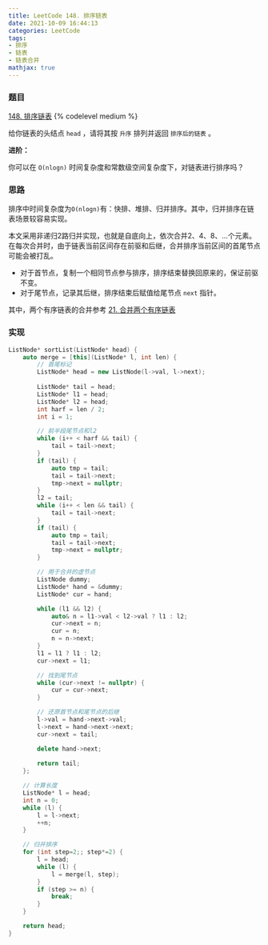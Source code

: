 ```yaml
---
title: LeetCode 148. 排序链表
date: 2021-10-09 16:44:13
categories: LeetCode
tags:
- 排序
- 链表
- 链表合并
mathjax: true
---
```


### 题目
[148. 排序链表](https://leetcode-cn.com/problems/sort-list/)
{% codelevel medium %}

给你链表的头结点 `head` ，请将其按 `升序` 排列并返回 `排序后的链表` 。
<!-- more -->

**进阶：**

你可以在 `O(nlogn)` 时间复杂度和常数级空间复杂度下，对链表进行排序吗？

### 思路
排序中时间复杂度为`O(nlogn)`有：快排、堆排、归并排序。其中，归并排序在链表场景较容易实现。

本文采用非递归2路归并实现，也就是自底向上，依次合并2、4、8、...个元素。在每次合并时，由于链表当前区间存在前驱和后继，合并排序当前区间的首尾节点可能会被打乱。

- 对于首节点，复制一个相同节点参与排序，排序结束替换回原来的，保证前驱不变。
- 对于尾节点，记录其后继，排序结束后赋值给尾节点 `next` 指针。

其中，两个有序链表的合并参考 [21. 合并两个有序链表](/posts/merge-two-sorted-lists/)

### 实现
``` cpp
ListNode* sortList(ListNode* head) {
    auto merge = [this](ListNode* l, int len) {
        // 首尾标记
        ListNode* head = new ListNode(l->val, l->next);
        
        ListNode* tail = head;
        ListNode* l1 = head;
        ListNode* l2 = head;
        int harf = len / 2;
        int i = 1;

        // 前半段尾节点和l2
        while (i++ < harf && tail) {
            tail = tail->next;
        }
        if (tail) {
            auto tmp = tail;
            tail = tail->next;
            tmp->next = nullptr;
        }
        l2 = tail;
        while (i++ < len && tail) {
            tail = tail->next;
        }
        if (tail) {
            auto tmp = tail;
            tail = tail->next;
            tmp->next = nullptr;
        }

        // 用于合并的虚节点
        ListNode dummy;
        ListNode* hand = &dummy;
        ListNode* cur = hand;

        while (l1 && l2) {
            auto& n = l1->val < l2->val ? l1 : l2;
            cur->next = n;
            cur = n;
            n = n->next;
        }
        l1 = l1 ? l1 : l2;
        cur->next = l1;

        // 找到尾节点
        while (cur->next != nullptr) {
            cur = cur->next;
        }

        // 还原首节点和尾节点的后继
        l->val = hand->next->val;
        l->next = hand->next->next;
        cur->next = tail;

        delete hand->next;
        
        return tail;
    };

    // 计算长度
    ListNode* l = head;
    int n = 0;
    while (l) {
        l = l->next;
        ++n;
    }

    // 归并排序
    for (int step=2;; step*=2) {
        l = head;
        while (l) {
            l = merge(l, step);
        }
        if (step >= n) {
            break;
        }
    }

    return head;
}
```
